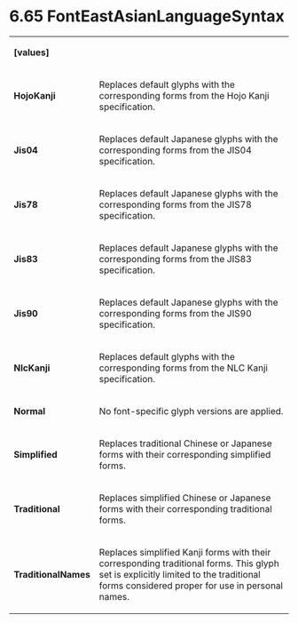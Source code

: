 <html dir="LTR" xmlns:mshelp="http://msdn.microsoft.com/mshelp" xmlns:ddue="http://ddue.schemas.microsoft.com/authoring/2003/5" xmlns:xlink="http://www.w3.org/1999/xlink" xmlns:tool="http://www.microsoft.com/tooltip"><body><input type="hidden" id="userDataCache" class="userDataStyle"><input type="hidden" id="hiddenScrollOffset"><img id="dropDownImage" style="display:none; height:0; width:0;" src="../local/drpdown.gif"><img id="dropDownHoverImage" style="display:none; height:0; width:0;" src="../local/drpdown_orange.gif"><img id="collapseImage" style="display:none; height:0; width:0;" src="../local/collapse.gif"><img id="expandImage" style="display:none; height:0; width:0;" src="../local/exp.gif"><img id="collapseAllImage" style="display:none; height:0; width:0;" src="../local/collall.gif"><img id="expandAllImage" style="display:none; height:0; width:0;" src="../local/expall.gif"><img id="copyImage" style="display:none; height:0; width:0;" src="../local/copycode.gif"><img id="copyHoverImage" style="display:none; height:0; width:0;" src="../local/copycodeHighlight.gif"><div id="header"><h1 class="heading">6.65 FontEastAsianLanguageSyntax</h1></div><div id="mainSection"><div id="mainBody"><div id="allHistory" class="saveHistory" onsave="saveAll()" onload="loadAll()"></div>




<p xmlns:wsd="http://wsdev.schemas.microsoft.com/authoring/2008/2" xmlns:msxsl="urn:schemas-microsoft-com:xslt" xmlns:script="urn:script" xmlns:build="urn:build">
<div id="sectionSection0" class="section" name="collapseableSection"><content xmlns="http://ddue.schemas.microsoft.com/authoring/2003/5" xmlns:wsd="http://wsdev.schemas.microsoft.com/authoring/2008/2" xmlns:msxsl="urn:schemas-microsoft-com:xslt" xmlns:script="urn:script" xmlns:build="urn:build">
				</content></div><div id="sectionSection1" class="section" name="collapseableSection"><content xmlns="http://ddue.schemas.microsoft.com/authoring/2003/5" xmlns:wsd="http://wsdev.schemas.microsoft.com/authoring/2008/2" xmlns:msxsl="urn:schemas-microsoft-com:xslt" xmlns:script="urn:script" xmlns:build="urn:build">
					<p xmlns=""><b></b></p><table class="ProtocolAuthoredTable" xmlns=""><tr>
								<td>
									<p>
										<b>[values]</b>
									</p>
								</td>
								<td>
								</td>
							</tr><tr>
							<td>
								<p>
									<b>HojoKanji</b>
								</p>
							</td>
							<td>
								<p>Replaces default glyphs with the corresponding forms from the Hojo Kanji specification.</p>
							</td>
						</tr><tr>
							<td>
								<p>
									<b>Jis04</b>
								</p>
							</td>
							<td>
								<p>Replaces default Japanese glyphs with the corresponding forms from the JIS04 specification.</p>
							</td>
						</tr><tr>
							<td>
								<p>
									<b>Jis78</b>
								</p>
							</td>
							<td>
								<p>Replaces default Japanese glyphs with the corresponding forms from the JIS78 specification.</p>
							</td>
						</tr><tr>
							<td>
								<p>
									<b>Jis83</b>
								</p>
							</td>
							<td>
								<p>Replaces default Japanese glyphs with the corresponding forms from the JIS83 specification.</p>
							</td>
						</tr><tr>
							<td>
								<p>
									<b>Jis90</b>
								</p>
							</td>
							<td>
								<p>Replaces default Japanese glyphs with the corresponding forms from the JIS90 specification.</p>
							</td>
						</tr><tr>
							<td>
								<p>
									<b>NlcKanji</b>
								</p>
							</td>
							<td>
								<p>Replaces default glyphs with the corresponding forms from the NLC Kanji specification.</p>
							</td>
						</tr><tr>
							<td>
								<p>
									<b>Normal</b>
								</p>
							</td>
							<td>
								<p>No font-specific glyph versions are applied.</p>
							</td>
						</tr><tr>
							<td>
								<p>
									<b>Simplified</b>
								</p>
							</td>
							<td>
								<p>Replaces traditional Chinese or Japanese forms with their corresponding simplified forms.</p>
							</td>
						</tr><tr>
							<td>
								<p>
									<b>Traditional</b>
								</p>
							</td>
							<td>
								<p>Replaces simplified Chinese or Japanese forms with their corresponding traditional forms.</p>
							</td>
						</tr><tr>
							<td>
								<p>
									<b>TraditionalNames</b>
								</p>
							</td>
							<td>
								<p>Replaces simplified Kanji forms with their corresponding traditional forms. This glyph set is explicitly limited to the traditional forms considered proper for use in personal names.</p>
							</td>
						</tr></table>
				</content></div><!--[if gte IE 5]>
			<tool:tip element="languageFilterToolTip" avoidmouse="false"/>
		<![endif]--></div><a name="feedback"></a><span></span></div></body></html>

